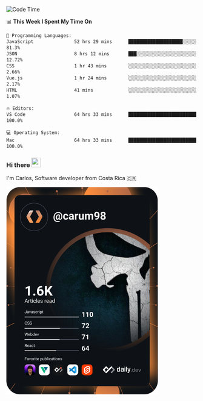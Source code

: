 
<!--START_SECTION:waka-->
![Code Time](http://img.shields.io/badge/Code%20Time-9%2C307%20hrs%2045%20mins-blue)

📊 **This Week I Spent My Time On** 

```text
💬 Programming Languages: 
JavaScript               52 hrs 29 mins      ████████████████████░░░░░   81.3% 
JSON                     8 hrs 12 mins       ███░░░░░░░░░░░░░░░░░░░░░░   12.72% 
CSS                      1 hr 43 mins        ░░░░░░░░░░░░░░░░░░░░░░░░░   2.66% 
Vue.js                   1 hr 24 mins        ░░░░░░░░░░░░░░░░░░░░░░░░░   2.17% 
HTML                     41 mins             ░░░░░░░░░░░░░░░░░░░░░░░░░   1.07%

🔥 Editors: 
VS Code                  64 hrs 33 mins      █████████████████████████   100.0%

💻 Operating System: 
Mac                      64 hrs 33 mins      █████████████████████████   100.0%

```


<!--END_SECTION:waka-->

### Hi there <img src="https://media.giphy.com/media/hvRJCLFzcasrR4ia7z/giphy.gif" width="25px" height="25px">

I'm Carlos, Software developer from Costa Rica 🇨🇷

<a href="https://app.daily.dev/carum98"><img src="https://github.com/carum98/carum98/blob/main/devcard.svg" width="400" alt="Carlos Umaña Acevedo's Dev Card"/></a>
